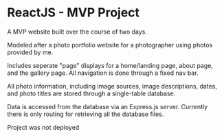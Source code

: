 
# ReactJS - MVP Project



A MVP website built over the course of two days.

Modeled after a photo portfolio website for a photographer using photos provided by me.

Includes seperate "page" displays for a home/landing page, about page, and the gallery page. All navigation is done through a fixed nav bar.

All photo information, including image sources, image descriptions, dates, and photo titles are stored through a single-table database.

Data is accessed from the database via an Express.js server. Currently there is only routing for retrieving all the database files.

Project was not deployed



